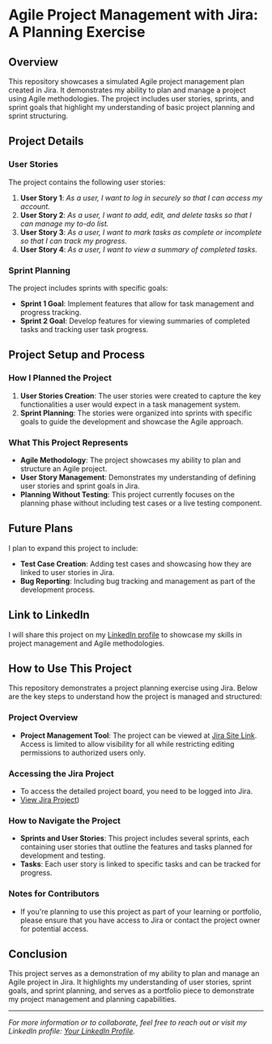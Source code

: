 # Agile Project Management with Jira: A Planning Exercise

## Overview
This repository showcases a simulated Agile project management plan created in Jira. It demonstrates my ability to plan and manage a project using Agile methodologies. The project includes user stories, sprints, and sprint goals that highlight my understanding of basic project planning and sprint structuring.

## Project Details
### User Stories
The project contains the following user stories:

1. **User Story 1**: *As a user, I want to log in securely so that I can access my account.*
2. **User Story 2**: *As a user, I want to add, edit, and delete tasks so that I can manage my to-do list.*
3. **User Story 3**: *As a user, I want to mark tasks as complete or incomplete so that I can track my progress.*
4. **User Story 4**: *As a user, I want to view a summary of completed tasks.*

### Sprint Planning
The project includes sprints with specific goals:

- **Sprint 1 Goal**: Implement features that allow for task management and progress tracking.
- **Sprint 2 Goal**: Develop features for viewing summaries of completed tasks and tracking user task progress.

## Project Setup and Process
### How I Planned the Project
1. **User Stories Creation**: The user stories were created to capture the key functionalities a user would expect in a task management system.
2. **Sprint Planning**: The stories were organized into sprints with specific goals to guide the development and showcase the Agile approach.

### What This Project Represents
- **Agile Methodology**: The project showcases my ability to plan and structure an Agile project.
- **User Story Management**: Demonstrates my understanding of defining user stories and sprint goals in Jira.
- **Planning Without Testing**: This project currently focuses on the planning phase without including test cases or a live testing component.

## Future Plans
I plan to expand this project to include:
- **Test Case Creation**: Adding test cases and showcasing how they are linked to user stories in Jira.
- **Bug Reporting**: Including bug tracking and management as part of the development process.

## Link to LinkedIn
I will share this project on my [LinkedIn profile](https://linkedin.com/in/mikael-amdemariam-tadesse) to showcase my skills in project management and Agile methodologies.

## How to Use This Project

This repository demonstrates a project planning exercise using Jira. Below are the key steps to understand how the project is managed and structured:

### Project Overview
- **Project Management Tool**: The project can be viewed at [Jira Site Link](https://mamdemariam.atlassian.net/jira/software/c/projects/TDL/boards/3). Access is limited to allow visibility for all while restricting editing permissions to authorized users only.

### Accessing the Jira Project
- To access the detailed project board, you need to be logged into Jira.
- [View Jira Project](https://mamdemariam.atlassian.net/jira/software/c/projects/TDL/boards/3))

### How to Navigate the Project
- **Sprints and User Stories**: This project includes several sprints, each containing user stories that outline the features and tasks planned for development and testing.
- **Tasks**: Each user story is linked to specific tasks and can be tracked for progress.

### Notes for Contributors
- If you're planning to use this project as part of your learning or portfolio, please ensure that you have access to Jira or contact the project owner for potential access.


## Conclusion
This project serves as a demonstration of my ability to plan and manage an Agile project in Jira. It highlights my understanding of user stories, sprint goals, and sprint planning, and serves as a portfolio piece to demonstrate my project management and planning capabilities.

---

*For more information or to collaborate, feel free to reach out or visit my LinkedIn profile: [Your LinkedIn Profile](https://linkedin.com/in/mikael-amdemariam-tadesse).*
